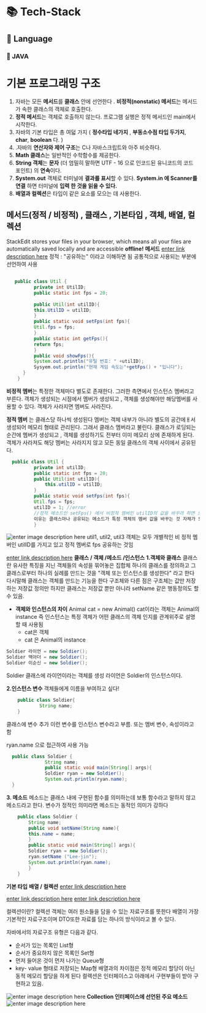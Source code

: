 # :books: Tech-Stack

## :orange_book:   Language
### :ledger: JAVA

# 기본 프로그래밍 구조

1. 자바는 모든 **메서드**를 **클래스** 안에 선언한다 . **비정적(nonstatic) 메서드**는 메서드가 속한 클래스의 객체로 호출한다. 
2. **정적 메서드**는 객체로 호출하지 않는다. 프로그램 실행은 정적 메서드인 main에서 시작한다.
3. 자바의 기본 타입은 총 여덟 가지 ( **정수타입 네가지** , **부동소수점 타입 두가지**,  **char**, **boolean** 다. )
5. .자바의 **연산자와 제어 구조**는 C나 자바스크립트와 아주 비슷하다.
6. **Math 클래스**는 일반적인 수학함수를 제공한다.
7. **String 객체**는 **문자** (더 엄밀히 말하면 UTF - 16 으로 인코드된 유니코드의 코드 포인트) 의 **연속**이다.
8. **System.out** 객체로 터미널에 **결과를 표시**할 수 있다. **System.in 에 Scanner를 연결** 하면 터미널에 **입력 한 것을 읽을 수 있다.**
9. **배열과 컬렉션**은 타입이 같은 요소를 모으는 데 사용한다.
 


## 메서드(정적 / 비정적) , 클래스 , 기본타입 , 객체,  배열,  컬렉션 
StackEdit stores your files in your browser, which means all your files are automatically saved locally and are accessible **offline!**
**메서드**
[enter link description here](https://m.blog.naver.com/ndb796/221203398703)
정적 : "공유하는" 이라고 이해하면 됨 공통적으로 사용되는 부분에 선언하여 사용

~~~java
                
   public class Util {
          private int UtilID;
          public static int fps = 20;
          
          public Util(int utilID){
          this.UtilID = utilID;
          }
          public static void setFps(int fps){
          Util.fps = fps;
          }
          public static int getFps(){
          return fps;
          }
          public void showFps(){
          System.out.println("유틸 번호: " +utilID);
          Sysyem.out.println("현재 게임 속도는"+getFps() + "입니다");
      }
    }
~~~
**비정적 멤버**는 특정한 객체마다 별도로 존재한다.
그러한 측면에서 인스턴스 멤버라고 부른다.
객체가 생성되는 시점에서 멤버가 생성되고 , 객체를 생성해야만 해당멤버를 사용할 수 있다.
객체가 사라지면 멤버도 사라진다.

**정적 멤버** 는 클래스당 하나씩 생성된다
멤버는 객체 내부가 아니라 별도의 공간에ㅐ서 생성되어 메모리 형태로 관리된다.
그래서 클래스 멤버라고 불린다.
클래스가 로딩되는 순간에 멤버가 생성되고 , 객체를 생성하기도 전부터 이미 메모리 상에 존재하게 된다.
객체가 사라져도 해당 멤버는 사라지지 않고 모든 동일 클래스의 객체 사이에서 공유된다. 
~~~ java 
  public class Util {
          private int utilID;
          public static int fps = 20;
          public Util(int utilID){
              this.utilID = utilID;
          }
          public static void setFps(int fps){
          Util.fps = fps;
          utilID = 1; //error
          //정적 메소드인 setFps() 에서 비정적 멤버인 utilID의 값을 바꾸려 하면 오류가 남. 
          이유는 클래스마나 공유되는 메소드가 특정 객체의 멤버 값을 바꾸는 것 자체가 모순
          }
  ~~~
![enter image description here](https://user-images.githubusercontent.com/64263694/120460831-6df22180-c3d4-11eb-8787-513bcbb13786.png)
util1, util2, util3 객체는 모두 개별적인 비 정적 멤버인 utilID를 가지고 있고 정적 멤버로 fps 공유하는 것임 

[enter link description here](https://gyuni.tistory.com/63)
**클래스 / 객체 /메소드 /인스턴스**
**1.객체와 클래스**
클래스란 유사한 특징을 지닌 객체들의 속성을 묶어놓은 집합체
하나의 클래스를 정의하고 그 클래스로부터 하나의 실례를 만드는 것을 
"객체 또는 인스턴스를 생성한다" 라고 한다
다시말해 클래스는 객체를 만드는 기능을 한다 
구조체와 다른 점은 구조체는 값만 저장하는 저장값 정의만 하지만 
클래스는 저장값 뿐만 아니라 setName 같은 행동정의도 할 수 있음.
- **객체와 인스턴스의 차이**
Animal cat = new Animal()
cat이라는 객체는  Animal의 instance
즉 인스턴스는 특정 객체가 어떤 클래스의 객체 인지를 관계위주로 설명 할 때 사용됨 
    - cat은 객체 
    - cat 은 Animal의 instance
~~~ java
Soldier 라이언 = new Soldier();
Soldier 맥아더 = new Soldier();
Soldier 이순신 = new Soldier();
~~~
Soldier 클래스에 라이언이라는 객체를 생성
라이언은 Soldier의 인스턴스이다.

**2.인스턴스 변수**
객체들에게 이름을 부여하고 싶다!

~~~ java 
    public class Soldier{                
            String name;
    }
   ~~~
클래스에 변수 추가 이런 변수를 인스턴스 변수라고 부름.
또는 멤버 변수, 속성이라고 함

ryan.name 으로 접근하여 사용 가능
~~~ java
  public class Soldier {
              String name;
              public static void main(String[] args){
              Soldier ryan = new Soldier();
              System.out.println(ryan.name);
  }
   ~~~
**3. 메소드**
메소드는 클래스 내에 구현된 함수를 의미하는데 보통 함수라고 말하지 않고 메소드라고 한다.
변수가 정적인 의미라면 메소드는 동적인 의미가 강하다 
~~~ java
    public class Soldier {
        String name;
        public void setName(String name){
        this.name = name;
        }
        public static void main(String[] args){
        Soldier ryan = new Soldier();
        ryan.setName ("Lee-jin");
        System.out.println(ryan.name);
        }
    }
 ~~~               
                
                
**기본 타입**
**배열 / 컬렉션**
[enter link description here](https://sabarada.tistory.com/123)

[enter link description here](https://www.crocus.co.kr/1553)
[enter link description here](http://tcpschool.com/java/java_generic_concept)

컬렉션이란?
컬렉션 객체는 여러 원소들을 담을 수 있는 자료구조를 뜻한다
배열이 가장 기본적인 자료구조이며 DTO또한 자료를 담는 하나의 방식이라고 볼 수 있다.

자바에서의 자료구조 유형은 다음과 같다.
 -  순서가 있는 목록인 List형
 - 순서가 중요하지 않은 목록인 Set형
 - 먼저 들어온 것이 먼저 나가는 Queue형
 - key- value 형태로 저장되는 Map형
배열과의 차이점은 정적 메모리 할당이 아닌 동적 메모리 할당을 하게 된다
컬렉션은 인터페이스고 아래에서 구현부들이 받아 구현하고 있음.

![enter image description here](https://user-images.githubusercontent.com/64263694/120466392-faeba980-c3d9-11eb-897f-75dd7f0dd578.png)
**Collection 인터페이스에 선언된 주요 메소드**
![enter image description here](https://user-images.githubusercontent.com/64263694/120466396-fc1cd680-c3d9-11eb-8571-d31b0eef496f.png)


